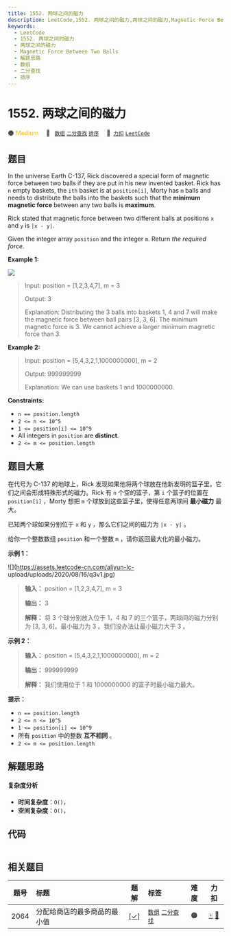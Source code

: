 ```yaml
---
title: 1552. 两球之间的磁力
description: LeetCode,1552. 两球之间的磁力,两球之间的磁力,Magnetic Force Between Two Balls,解题思路,数组,二分查找,排序
keywords:
  - LeetCode
  - 1552. 两球之间的磁力
  - 两球之间的磁力
  - Magnetic Force Between Two Balls
  - 解题思路
  - 数组
  - 二分查找
  - 排序
---
```


# 1552. 两球之间的磁力

🟠 <font color=#ffb800>Medium</font>&emsp; 🔖&ensp; [`数组`](/tag/array.md) [`二分查找`](/tag/binary-search.md) [`排序`](/tag/sorting.md)&emsp; 🔗&ensp;[`力扣`](https://leetcode.cn/problems/magnetic-force-between-two-balls) [`LeetCode`](https://leetcode.com/problems/magnetic-force-between-two-balls)

## 题目

In the universe Earth C-137, Rick discovered a special form of magnetic force
between two balls if they are put in his new invented basket. Rick has `n`
empty baskets, the `ith` basket is at `position[i]`, Morty has `m` balls and
needs to distribute the balls into the baskets such that the **minimum
magnetic force** between any two balls is **maximum**.

Rick stated that magnetic force between two different balls at positions `x`
and `y` is `|x - y|`.

Given the integer array `position` and the integer `m`. Return _the required
force_.



**Example 1:**

![](https://assets.leetcode.com/uploads/2020/08/11/q3v1.jpg)

> Input: position = [1,2,3,4,7], m = 3
> 
> Output: 3
> 
> Explanation: Distributing the 3 balls into baskets 1, 4 and 7 will make the magnetic force between ball pairs [3, 3, 6]. The minimum magnetic force is 3. We cannot achieve a larger minimum magnetic force than 3.

**Example 2:**

> Input: position = [5,4,3,2,1,1000000000], m = 2
> 
> Output: 999999999
> 
> Explanation: We can use baskets 1 and 1000000000.

**Constraints:**

  * `n == position.length`
  * `2 <= n <= 10^5`
  * `1 <= position[i] <= 10^9`
  * All integers in `position` are **distinct**.
  * `2 <= m <= position.length`


## 题目大意

在代号为 C-137 的地球上，Rick 发现如果他将两个球放在他新发明的篮子里，它们之间会形成特殊形式的磁力。Rick 有 `n` 个空的篮子，第 `i`
个篮子的位置在 `position[i]` ，Morty 想把 `m` 个球放到这些篮子里，使得任意两球间 **最小磁力**  最大。

已知两个球如果分别位于 `x` 和 `y` ，那么它们之间的磁力为 `|x - y|` 。

给你一个整数数组 `position` 和一个整数 `m` ，请你返回最大化的最小磁力。



**示例 1：**

![](https://assets.leetcode-cn.com/aliyun-lc-
upload/uploads/2020/08/16/q3v1.jpg)

> 
> 
> 
> 
> 
> **输入：** position = [1,2,3,4,7], m = 3
> 
> **输出：** 3
> 
> **解释：** 将 3 个球分别放入位于 1，4 和 7 的三个篮子，两球间的磁力分别为 [3, 3, 6]。最小磁力为 3 。我们没办法让最小磁力大于 3 。
> 
> 

**示例 2：**

> 
> 
> 
> 
> 
> **输入：** position = [5,4,3,2,1,1000000000], m = 2
> 
> **输出：** 999999999
> 
> **解释：** 我们使用位于 1 和 1000000000 的篮子时最小磁力最大。
> 
> 



**提示：**

  * `n == position.length`
  * `2 <= n <= 10^5`
  * `1 <= position[i] <= 10^9`
  * 所有 `position` 中的整数 **互不相同**  。
  * `2 <= m <= position.length`


## 解题思路

#### 复杂度分析

- **时间复杂度**：`O()`，
- **空间复杂度**：`O()`，

## 代码

```javascript

```

## 相关题目

<!-- prettier-ignore -->
| 题号 | 标题 | 题解 | 标签 | 难度 | 力扣 |
| :------: | :------ | :------: | :------ | :------: | :------: |
| 2064 | 分配给商店的最多商品的最小值 | [[✓]](/problem/2064.md) |  [`数组`](/tag/array.md) [`二分查找`](/tag/binary-search.md) | 🟠 | [🀄️](https://leetcode.cn/problems/minimized-maximum-of-products-distributed-to-any-store) [🔗](https://leetcode.com/problems/minimized-maximum-of-products-distributed-to-any-store) |